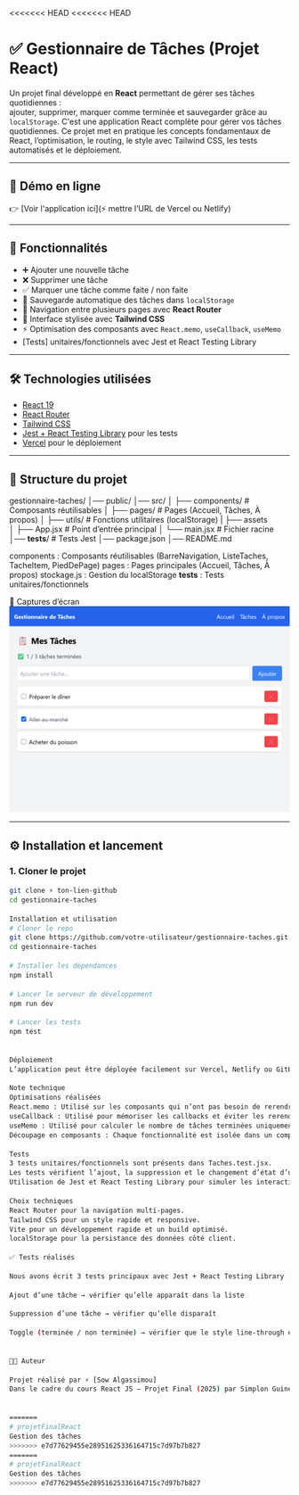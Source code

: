 <<<<<<< HEAD
<<<<<<< HEAD
# ✅ Gestionnaire de Tâches (Projet React)

Un projet final développé en **React** permettant de gérer ses tâches quotidiennes :  
ajouter, supprimer, marquer comme terminée et sauvegarder grâce au `localStorage`.
C'est une application React complète pour gérer vos tâches quotidiennes. Ce projet met en pratique les concepts fondamentaux de React, l’optimisation, le routing, le style avec Tailwind CSS, les tests automatisés et le déploiement.

---

## 🚀 Démo en ligne
👉 [Voir l'application ici](⚡ mettre l’URL de Vercel ou Netlify)

---

## 📌 Fonctionnalités
- ➕ Ajouter une nouvelle tâche
- ❌ Supprimer une tâche
- ✅ Marquer une tâche comme faite / non faite
- 💾 Sauvegarde automatique des tâches dans `localStorage`
- 🔀 Navigation entre plusieurs pages avec **React Router**
- 🎨 Interface stylisée avec **Tailwind CSS**
- ⚡ Optimisation des composants avec `React.memo`, `useCallback`, `useMemo`
- [Tests] unitaires/fonctionnels avec Jest et React Testing Library

---

## 🛠️ Technologies utilisées
- [React 19](https://react.dev/)
- [React Router](https://reactrouter.com/)
- [Tailwind CSS](https://tailwindcss.com/)
- [Jest + React Testing Library](https://testing-library.com/) pour les tests
- [Vercel](https://vercel.com/) pour le déploiement


---

## 📂 Structure du projet

gestionnaire-taches/
│── public/
│── src/
│ ├── components/ # Composants réutilisables
│ ├── pages/ # Pages (Accueil, Tâches, À propos)
│ ├── utils/ # Fonctions utilitaires (localStorage)
| ├── assets   
│ ├── App.jsx # Point d’entrée principal
│ └── main.jsx # Fichier racine
│── __tests__/ # Tests Jest
│── package.json
│── README.md

components : Composants réutilisables (BarreNavigation, ListeTaches, TacheItem, PiedDePage)
pages : Pages principales (Accueil, Tâches, À propos)
stockage.js : Gestion du localStorage
__tests__ : Tests unitaires/fonctionnels

📸 Captures d’écran
![Aperçu de l’application](public/screenshot1.png)

---

## ⚙️ Installation et lancement

### 1. Cloner le projet
```bash
git clone ⚡ ton-lien-github
cd gestionnaire-taches

Installation et utilisation
# Cloner le repo
git clone https://github.com/votre-utilisateur/gestionnaire-taches.git
cd gestionnaire-taches

# Installer les dépendances
npm install

# Lancer le serveur de développement
npm run dev

# Lancer les tests
npm test


Déploiement
L’application peut être déployée facilement sur Vercel, Netlify ou GitHub Pages. Voir la documentation de chaque service pour plus de détails.

Note technique
Optimisations réalisées
React.memo : Utilisé sur les composants qui n’ont pas besoin de rerendre à chaque changement (ex : TacheItem).
useCallback : Utilisé pour mémoriser les callbacks et éviter les rerendus inutiles des enfants.
useMemo : Utilisé pour calculer le nombre de tâches terminées uniquement quand la liste change.
Découpage en composants : Chaque fonctionnalité est isolée dans un composant réutilisable.

Tests
3 tests unitaires/fonctionnels sont présents dans Taches.test.jsx.
Les tests vérifient l’ajout, la suppression et le changement d’état d’une tâche.
Utilisation de Jest et React Testing Library pour simuler les interactions utilisateur.

Choix techniques
React Router pour la navigation multi-pages.
Tailwind CSS pour un style rapide et responsive.
Vite pour un développement rapide et un build optimisé.
localStorage pour la persistance des données côté client.

✅ Tests réalisés

Nous avons écrit 3 tests principaux avec Jest + React Testing Library :

Ajout d’une tâche → vérifier qu’elle apparaît dans la liste

Suppression d’une tâche → vérifier qu’elle disparaît

Toggle (terminée / non terminée) → vérifier que le style line-through est appliqué


👨‍💻 Auteur

Projet réalisé par ⚡ [Sow Algassimou]
Dans le cadre du cours React JS – Projet Final (2025) par Simplon Guinée


=======
# projetFinalReact
Gestion des tâches
>>>>>>> e7d77629455e28951625336164715c7d97b7b827
=======
# projetFinalReact
Gestion des tâches
>>>>>>> e7d77629455e28951625336164715c7d97b7b827
